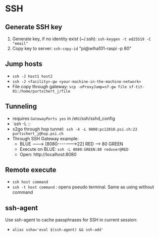 # SSH

## Generate SSH key

1. Generate key, if no identity exist (~/.ssh): `ssh-keygen -t ed25519 -C "email"`
2. Copy key to server: `ssh-copy-id` "pi@wlha101-raspi -p 80"

## Jump hosts

* `ssh -J host1 host2`
* `ssh -J <facility>-gw <your-machine-in-the-machine-network>`
* File copy through gateway: `scp -oProxyJump=sf-gw file sf-tit-01:/home/purtschert_j/file`

## Tunneling

* requires `GatewayPorts yes` in /etc/ssh/sshd_config
* `ssh -L <LPORT>:<RHOST>:<RPORT> <GATEWAY>
* x2go through hop tunnel:` ssh -4 -L 9000:pc12010.psi.ch:22 purtschert_j@hop.psi.ch`
* Through SSH Gateway example:    
  * BLUE ---> [8080------->22] RED --> 80 GREEN
  * Execute on BLUE: `ssh -L 8080:GREEN:80 reduser@RED`
  * Open: http://localhost:8080


## Remote execute

* `ssh host command`
* `ssh -t host command` : opens pseudo terminal. Same as using without command

## ssh-agent

Use ssh-agent to cache passphrases for SSH in current session:

* `alias ssha='eval $(ssh-agent) && ssh-add'`
